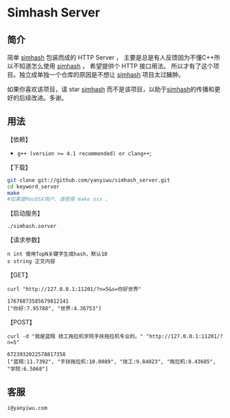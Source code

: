 # Simhash Server

## 简介

简单 [simhash] 包装而成的 HTTP Server ，
主要是总是有人反馈因为不懂C++所以不知道怎么使用 [simhash] ，
希望提供个 HTTP 接口用法。
所以才有了这个项目。独立成单独一个仓库的原因是不想让 [simhash] 项目太过臃肿。

如果你喜欢该项目，请 star [simhash] 而不是该项目，以助于[simhash]的传播和更好的后续改进。多谢。

## 用法

【依赖】

+ `g++ (version >= 4.1 recommended) or clang++`;

【下载】

```sh
git clone git://github.com/yanyiwu/simhash_server.git
cd keyword_server
make
#如果是MacOSX用户，请使用 make osx 。
```

【启动服务】

```
./simhash.server
```


【请求参数】
```
n int 使用TopN关键字生成hash，默认10
s string 正文内容
```

【GET】
```
curl "http://127.0.0.1:11201/?n=5&s=你好世界"

17676873585679812141
["你好:7.95788", "世界:4.36753"]
```

【POST】

```
curl -d "我是蓝翔 技工拖拉机学院手扶拖拉机专业的。" "http://127.0.0.1:11201/?n=5"

6723932022578817358
["蓝翔:11.7392", "手扶拖拉机:10.0089", "技工:9.84023", "拖拉机:8.43685", "学院:6.5068"]
```

## 客服

```
i@yanyiwu.com
```

[simhash]:http://github.com/yanyiwu/simhash
